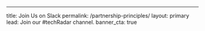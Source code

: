 ---
title: Join Us on Slack
permalink: /partnership-principles/
layout: primary
lead: Join our #techRadar channel.
banner_cta: true
